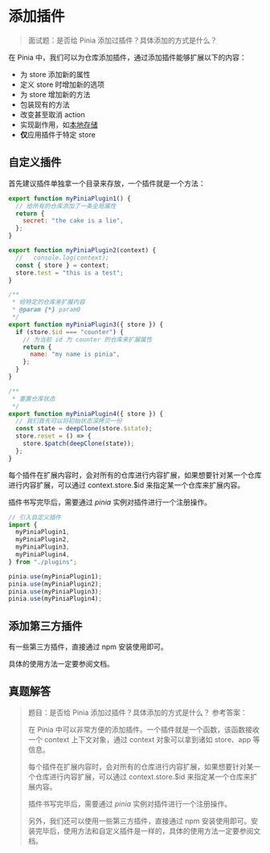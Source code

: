 # 添加插件
>面试题：是否给 Pinia 添加过插件？具体添加的方式是什么？

在 Pinia 中，我们可以为仓库添加插件，通过添加插件能够扩展以下的内容：

- 为 store 添加新的属性
- 定义 store 时增加新的选项
- 为 store 增加新的方法
- 包装现有的方法
- 改变甚至取消 action
- 实现副作用，如[本地存储](https://developer.mozilla.org/en-US/docs/Web/API/Window/localStorage)
- **仅**应用插件于特定 store



## 自定义插件

首先建议插件单独拿一个目录来存放，一个插件就是一个方法：

```js
export function myPiniaPlugin1() {
  // 给所有的仓库添加了一条全局属性
  return {
    secret: "the cake is a lie",
  };
}

export function myPiniaPlugin2(context) {
  //   console.log(context);
  const { store } = context;
  store.test = "this is a test";
}

/**
 * 给特定的仓库来扩展内容
 * @param {*} param0
 */
export function myPiniaPlugin3({ store }) {
  if (store.$id === "counter") {
    // 为当前 id 为 counter 的仓库来扩展属性
    return {
      name: "my name is pinia",
    };
  }
}

/**
 * 重置仓库状态
 */
export function myPiniaPlugin4({ store }) {
  // 我们首先可以将初始状态深拷贝一份
  const state = deepClone(store.$state);
  store.reset = () => {
    store.$patch(deepClone(state));
  };
}
```

每个插件在扩展内容时，会对所有的仓库进行内容扩展，如果想要针对某一个仓库进行内容扩展，可以通过 context.store.$id 来指定某一个仓库来扩展内容。

插件书写完毕后，需要通过 *pinia* 实例对插件进行一个注册操作。

```js
// 引入自定义插件
import {
  myPiniaPlugin1,
  myPiniaPlugin2,
  myPiniaPlugin3,
  myPiniaPlugin4,
} from "./plugins";

pinia.use(myPiniaPlugin1);
pinia.use(myPiniaPlugin2);
pinia.use(myPiniaPlugin3);
pinia.use(myPiniaPlugin4);
```



## 添加第三方插件

有一些第三方插件，直接通过 npm 安装使用即可。

具体的使用方法一定要参阅文档。



## 真题解答

>题目：是否给 Pinia 添加过插件？具体添加的方式是什么？
>参考答案：
>
>在 Pinia 中可以非常方便的添加插件。一个插件就是一个函数，该函数接收一个 context 上下文对象，通过 context 对象可以拿到诸如 store、app 等信息。
>
>每个插件在扩展内容时，会对所有的仓库进行内容扩展，如果想要针对某一个仓库进行内容扩展，可以通过 context.store.$id 来指定某一个仓库来扩展内容。
>
>插件书写完毕后，需要通过 *pinia* 实例对插件进行一个注册操作。
>
>另外，我们还可以使用一些第三方插件，直接通过 npm 安装使用即可。安装完毕后，使用方法和自定义插件是一样的，具体的使用方法一定要参阅文档。